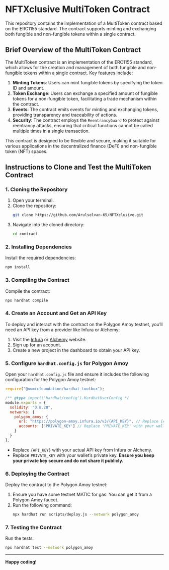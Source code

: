 
# NFTXclusive MultiToken Contract

This repository contains the implementation of a MultiToken contract based on the ERC1155 standard. The contract supports minting and exchanging both fungible and non-fungible tokens within a single contract.

## Brief Overview of the MultiToken Contract
The MultiToken contract is an implementation of the ERC1155 standard, which allows for the creation and management of both fungible and non-fungible tokens within a single contract. Key features include:

1. **Minting Tokens**: Users can mint fungible tokens by specifying the token ID and amount.
2. **Token Exchange**: Users can exchange a specified amount of fungible tokens for a non-fungible token, facilitating a trade mechanism within the contract.
3. **Events**: The contract emits events for minting and exchanging tokens, providing transparency and traceability of actions.
4. **Security**: The contract employs the `ReentrancyGuard` to protect against reentrancy attacks, ensuring that critical functions cannot be called multiple times in a single transaction.

This contract is designed to be flexible and secure, making it suitable for various applications in the decentralized finance (DeFi) and non-fungible token (NFT) spaces.


## Instructions to Clone and Test the MultiToken Contract

### 1. Cloning the Repository
1. Open your terminal.
2. Clone the repository:
   ```bash
   git clone https://github.com/Arulselvan-65/NFTXclusive.git
   ```
3. Navigate into the cloned directory:
   ```bash
   cd contract
   ```

### 2. Installing Dependencies
Install the required dependencies:
```bash
npm install
```

### 3. Compiling the Contract
Compile the contract:
```bash
npx hardhat compile
```

### 4. Create an Account and Get an API Key
To deploy and interact with the contract on the Polygon Amoy testnet, you’ll need an API key from a provider like Infura or Alchemy:

1. Visit the [Infura](https://infura.io/) or [Alchemy](https://www.alchemy.com/) website.
2. Sign up for an account.
3. Create a new project in the dashboard to obtain your API key.

### 5. Configure `hardhat.config.js` for Polygon Amoy
Open your `hardhat.config.js` file and ensure it includes the following configuration for the Polygon Amoy testnet:

```javascript
require("@nomicfoundation/hardhat-toolbox");

/** @type import('hardhat/config').HardhatUserConfig */
module.exports = {
  solidity: "0.8.28",
  networks: {
    polygon_amoy: {
      url: "https://polygon-amoy.infura.io/v3/{API_KEY}", // Replace {API_KEY} with your actual Infura API key
      accounts: ['PRIVATE_KEY'] // Replace 'PRIVATE_KEY' with your wallet's private key
    }
  }
};
```

- Replace `{API_KEY}` with your actual API key from Infura or Alchemy.
- Replace `PRIVATE_KEY` with your wallet’s private key. **Ensure you keep your private key secure and do not share it publicly.**


### 6. Deploying the Contract
Deploy the contract to the Polygon Amoy testnet:
1. Ensure you have some testnet MATIC for gas. You can get it from a Polygon Amoy faucet.
2. Run the following command:
   ```bash
   npx hardhat run scripts/deploy.js --network polygon_amoy
   ```

### 7. Testing the Contract
Run the tests:
```bash
npx hardhat test --network polygon_amoy
```


---

**Happy coding!**